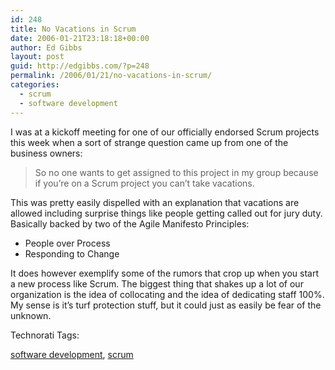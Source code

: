 ```yaml
---
id: 248
title: No Vacations in Scrum
date: 2006-01-21T23:18:18+00:00
author: Ed Gibbs
layout: post
guid: http://edgibbs.com/?p=248
permalink: /2006/01/21/no-vacations-in-scrum/
categories:
  - scrum
  - software development
---
```

I was at a kickoff meeting for one of our officially endorsed Scrum projects this week when a sort of strange question came up from one of the business owners:

> So no one wants to get assigned to this project in my group because if you&#8217;re on a Scrum project you can&#8217;t take vacations.

This was pretty easily dispelled with an explanation that vacations are allowed including surprise things like people getting called out for jury duty. Basically backed by two of the Agile Manifesto Principles:

  * People over Process
  * Responding to Change

It does however exemplify some of the rumors that crop up when you start a new process like Scrum. The biggest thing that shakes up a lot of our organization is the idea of collocating and the idea of dedicating staff 100%. My sense is it&#8217;s turf protection stuff, but it could just as easily be fear of the unknown.

<!-- Technorati Tags Start -->

Technorati Tags:
  
<a href="http://technorati.com/tag/software%20development" rel="tag">software development</a>, <a href="http://technorati.com/tag/scrum" rel="tag">scrum</a> 

<!-- Technorati Tags End -->